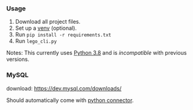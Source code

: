 ### Usage
1. Download all project files.
2. Set up a [venv](https://docs.python.org/3/library/venv.html) (optional).
3. Run `pip install -r requirements.txt`
4. Run `lego_cli.py`

Notes: 
This currently uses [Python 3.8](https://www.python.org/downloads/) and is *incompatible* with previous versions.

### MySQL
download: https://dev.mysql.com/downloads/

Should automatically come with 
[python connector](https://dev.mysql.com/downloads/connector/python/).

